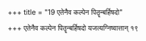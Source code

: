 +++
title = "19 एतेनैव कल्पेन पितॄन्बर्हिषदो"

+++
एतेनैव कल्पेन पितॄन्बर्हिषदो यजत्यग्निष्वात्तान् १९